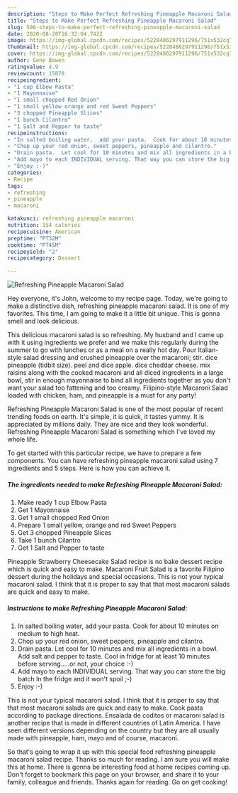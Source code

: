 ```yaml
---
description: "Steps to Make Perfect Refreshing Pineapple Macaroni Salad"
title: "Steps to Make Perfect Refreshing Pineapple Macaroni Salad"
slug: 506-steps-to-make-perfect-refreshing-pineapple-macaroni-salad
date: 2020-08-20T16:32:04.742Z
image: https://img-global.cpcdn.com/recipes/5228486297911296/751x532cq70/refreshing-pineapple-macaroni-salad-recipe-main-photo.jpg
thumbnail: https://img-global.cpcdn.com/recipes/5228486297911296/751x532cq70/refreshing-pineapple-macaroni-salad-recipe-main-photo.jpg
cover: https://img-global.cpcdn.com/recipes/5228486297911296/751x532cq70/refreshing-pineapple-macaroni-salad-recipe-main-photo.jpg
author: Gene Bowen
ratingvalue: 4.9
reviewcount: 15078
recipeingredient:
- "1 cup Elbow Pasta"
- "1 Mayonnaise"
- "1 small chopped Red Onion"
- "1 small yellow orange and red Sweet Peppers"
- "3 chopped Pineapple Slices"
- "1 bunch Cilantro"
- "1 Salt and Pepper to taste"
recipeinstructions:
- "In salted boiling water,  add your pasta.  Cook for about 10 minutes on medium to high heat."
- "Chop up your red onion, sweet peppers, pineapple and cilantro."
- "Drain pasta.  Let cool for 10 minutes and mix all ingredients in a bowl. Add salt and pepper to taste. Cool in fridge for at least 10 minutes before serving.....or not, your choice :-)"
- "Add mayo to each INDIVIDUAL serving. That way you can store the big batch In the fridge and it won&#39;t spoil ;-)"
- "Enjoy :-)"
categories:
- Recipe
tags:
- refreshing
- pineapple
- macaroni

katakunci: refreshing pineapple macaroni 
nutrition: 154 calories
recipecuisine: American
preptime: "PT32M"
cooktime: "PT45M"
recipeyield: "2"
recipecategory: Dessert

---
```



![Refreshing Pineapple Macaroni Salad](https://img-global.cpcdn.com/recipes/5228486297911296/751x532cq70/refreshing-pineapple-macaroni-salad-recipe-main-photo.jpg)

Hey everyone, it's John, welcome to my recipe page. Today, we're going to make a distinctive dish, refreshing pineapple macaroni salad. It is one of my favorites. This time, I am going to make it a little bit unique. This is gonna smell and look delicious.

This delicious macaroni salad is so refreshing. My husband and I came up with it using ingredients we prefer and we make this regularly during the summer to go with lunches or as a meal on a really hot day. Pour Italian-style salad dressing and crushed pineapple over the macaroni; stir. dice pineapple (tidbit size). peel and dice apple. dice cheddar cheese. mix raisins along with the cooked macaroni and all diced ingredients in a large bowl, stir in enough mayonnaise to bind all ingredients together as you don&#39;t want your salad too fattening and too creamy. Filipino-style Macaroni Salad loaded with chicken, ham, and pineapple is a must for any party!

Refreshing Pineapple Macaroni Salad is one of the most popular of recent trending foods on earth. It's simple, it is quick, it tastes yummy. It is appreciated by millions daily. They are nice and they look wonderful. Refreshing Pineapple Macaroni Salad is something which I've loved my whole life.


To get started with this particular recipe, we have to prepare a few components. You can have refreshing pineapple macaroni salad using 7 ingredients and 5 steps. Here is how you can achieve it.

<!--inarticleads1-->

##### The ingredients needed to make Refreshing Pineapple Macaroni Salad:

1. Make ready 1 cup Elbow Pasta
1. Get 1 Mayonnaise
1. Get 1 small chopped Red Onion
1. Prepare 1 small yellow, orange and red Sweet Peppers
1. Get 3 chopped Pineapple Slices
1. Take 1 bunch Cilantro
1. Get 1 Salt and Pepper to taste


Pineapple Strawberry Cheesecake Salad recipe is no bake dessert recipe which is quick and easy to make. Macaroni Fruit Salad is a favorite Filipino dessert during the holidays and special occasions. This is not your typical macaroni salad. I think that it is proper to say that that most macaroni salads are quick and easy to make. 

<!--inarticleads2-->

##### Instructions to make Refreshing Pineapple Macaroni Salad:

1. In salted boiling water,  add your pasta.  Cook for about 10 minutes on medium to high heat.
1. Chop up your red onion, sweet peppers, pineapple and cilantro.
1. Drain pasta.  Let cool for 10 minutes and mix all ingredients in a bowl. Add salt and pepper to taste. Cool in fridge for at least 10 minutes before serving.....or not, your choice :-)
1. Add mayo to each INDIVIDUAL serving. That way you can store the big batch In the fridge and it won&#39;t spoil ;-)
1. Enjoy :-)


This is not your typical macaroni salad. I think that it is proper to say that that most macaroni salads are quick and easy to make. Cook pasta according to package directions. Ensalada de coditos or macaroni salad is another recipe that is made in different countries of Latin America. I have seen different versions depending on the country but they are all usually made with pineapple, ham, mayo and of course, macaroni. 

So that's going to wrap it up with this special food refreshing pineapple macaroni salad recipe. Thanks so much for reading. I am sure you will make this at home. There is gonna be interesting food at home recipes coming up. Don't forget to bookmark this page on your browser, and share it to your family, colleague and friends. Thanks again for reading. Go on get cooking!
